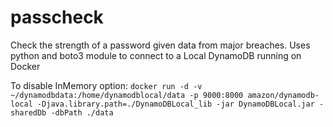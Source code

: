 # passcheck

Check the strength of a password given data from major breaches. Uses python and boto3 module to connect to a Local DynamoDB running on Docker

To disable InMemory option:
`docker run -d -v ~/dynamodbdata:/home/dynamodblocal/data -p 9000:8000 amazon/dynamodb-local -Djava.library.path=./DynamoDBLocal_lib -jar DynamoDBLocal.jar -sharedDb -dbPath ./data`
